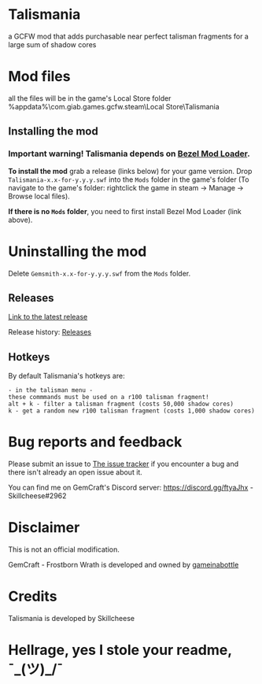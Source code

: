 # Talismania
a GCFW mod that adds purchasable near perfect talisman fragments for a large sum of shadow cores

# Mod files
all the files will be in the game's Local Store folder
%appdata%\com.giab.games.gcfw.steam\Local Store\Talismania

## Installing the mod
### Important warning! Talismania depends on [Bezel Mod Loader](https://github.com/gemforce-team/BezelModLoader).
**To install the mod** grab a release (links below) for your game version. Drop `Talismania-x.x-for-y.y.y.swf` into the `Mods` folder in the game's folder (To navigate to the game's folder: rightclick the game in steam -> Manage -> Browse local files).

**If there is no `Mods` folder**, you need to first install Bezel Mod Loader (link above).

# Uninstalling the mod
Delete `Gemsmith-x.x-for-y.y.y.swf` from the `Mods` folder.

## Releases
[Link to the latest release](https://github.com/Skillcheese/Talismania/releases/latest)

Release history: [Releases](https://github.com/Skillcheese/Talismania/releases)

## Hotkeys
By default Talismania's hotkeys are:
```
- in the talisman menu -
these commmands must be used on a r100 talisman fragment!
alt + k - filter a talisman fragment (costs 50,000 shadow cores)
k - get a random new r100 talisman fragment (costs 1,000 shadow cores)
```

# Bug reports and feedback
Please submit an issue to [The issue tracker](https://github.com/Skillcheese/Talismania/issues) if you encounter a bug and there isn't already an open issue about it.

You can find me on GemCraft's Discord server: https://discord.gg/ftyaJhx - Skillcheese#2962


# Disclaimer
This is not an official modification.

GemCraft - Frostborn Wrath is developed and owned by [gameinabottle](http://gameinabottle.com/)


# Credits
Talismania is developed by Skillcheese


# Hellrage, yes I stole your readme, ¯\_(ツ)_/¯
